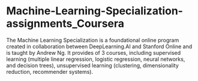 # Machine-Learning-Specialization-assignments_Coursera
The Machine Learning Specialization is a foundational online program created in collaboration between DeepLearning.AI and Stanford Online and is taught by Andrew Ng.
It provides of 3 courses, including supervised learning (multiple linear regression, logistic regression, neural networks, and decision trees), unsupervised learning (clustering, dimensionality reduction, recommender systems).
